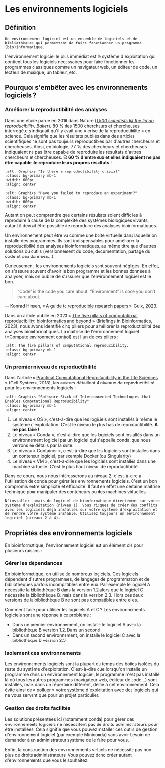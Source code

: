 # Les environnements logiciels

## Définition

```{note}
Un environnement logiciel est un ensemble de logiciels et de bibliothèques qui permettent de faire fonctionner un programme (bio)informatique.
```

L'environnement logiciel le plus immédiat est le système d'exploitation qui contient tous les logiciels nécessaires pour faire fonctionner les programmes classiques comme un navigateur web, un éditeur de code, un lecteur de musique, un tableur, etc.


## Pourquoi s'embêter avec les environnements logiciels ?

### Améliorer la reproductibilité des analyses

Dans une étude parue en 2016 dans Nature (*[1,500 scientists lift the lid on reproducibility](https://www.nature.com/articles/533452a), Baker*), 80 % des 1500 chercheurs et chercheuses interrogé.e.s indiquait qu'il y avait une « crise de la reproductibilité » en science. Cela signifie que les résultats publiés dans des articles scientifiques ne sont pas toujours reproductibles par d'autres chercheurs et chercheuses. Ainsi, en biologie, 77 % des chercheurs et chercheuses indiquaient ne pas être capable de reproduire les résultats d'autres chercheurs et chercheuses. Et **60 % d'entre eux et elles indiquaient ne pas être capable de reproduire leurs propres résultats** !

```{image} img/baker_nature_2016_1.jpg
:alt: Graphics "Is there a reproductibility crisis?"
:class: bg-primary mb-1
:width: 600px
:align: center
```

```{image} img/baker_nature_2016_2.jpg
:alt: Graphics "Have you failed to reproduce an experiment?"
:class: bg-primary mb-1
:width: 600px
:align: center
```

Autant on peut comprendre que certains résultats soient difficiles à reproduire à cause de la complexité des systèmes biologiques vivants, autant il devrait être possible de reproduire des analyses bioinformatiques.

Un environnement peut être vu comme une boite virtuelle dans laquelle on installe des programmes. Ils sont indispensables pour améliorer la reproductibilité des analyses bioinformatiques, au même titre que d'autres solutions ou outils (versionnement du code, documentation, partage du code et des données...).

Curieusement, les environnements logiciels sont souvent négligés. En effet, on s'assure souvent d'avoir le bon programme et les bonnes données à analyser, mais on oublie de s'assurer que l'environnement logiciel est le bon.

> “Code” is the code you care about. “Environment” is code you don’t care about.

-- Konrad Hinsen, « [A guide to reproducible research papers](https://hpc.guix.info/blog/2023/06/a-guide-to-reproducible-research-papers/) », Guix, 2023.


Dans un article publié en 2023 « [The five pillars of computational reproducibility: bioinformatics and beyond](https://academic.oup.com/bib/article/24/6/bbad375/7326135) » (Briefings in Bioinformatics, 2023), nous avons identifié cinq piliers pour améliorer la reproductibilité des analyses bioinformatiques. La maitrise de l'environnement logiciel (*Compute environment control) est l'un de ces piliers :

```{image} img/ziemann_bib_2023.png
:alt: The five pillars of computational reproducibility.
:class: bg-primary mb-1
:align: center
```


### Un premier niveau de reproductibilité

Dans l'article « [Practical Computational Reproducibility in the Life Sciences](https://doi.org/10.1016/j.cels.2018.03.014) » (Cell Systems, 2018), les auteurs détaillent 4 niveaux de reproductibilité pour les environnements logiciels :

```{image} img/grunning_cell_systems_2018.png
:alt: Graphics "Software Stack of Interconnected Technologies that Enables Computational Reproducibility"
:class: bg-primary mb-1
:align: center
```

1. Le niveau « OS », c'est-à-dire que les logiciels sont installés à même le système d'exploitation. C'est le niveau le plus bas de reproductibilité. **À ne pas faire !**
2. Le niveau « Conda », c'est-à-dire que les logiciels sont installés dans un environnement logiciel par un logiciel qui s'appelle conda, que nous verrons en détails par la suite.
3. Le niveau « Container », c'est-à-dire que les logiciels sont installés dans un conteneur logiciel, par exemple Docker (ou Singularity)
4. Le niveau « VM », c'est-à-dire que les logiciels sont installés dans une machine virtuelle. C'est le plus haut niveau de reproductibilité.

Dans ce cours, nous nous intéresserons au niveau 2, c'est-à-dire à l'utilisation de conda pour gérer les environnements logiciels. C'est un bon compromis entre simplicité et efficacité. Il faut en effet une certaine maitrise technique pour manipuler des conteneurs ou des machines virtuelles.

```{warning}
N'installer jamais de logiciel de bionformatique directement sur votre système d'exploitation (niveau 1). Vous risquez de créer des conflits avec les logiciels déjà installés sur votre système d'exploitation et de rendre votre système instable. Utilisez toujours un environnement logiciel (niveaux 2 à 4).
```


## Propriétés des environnements logiciels

En bioinformatique, l'environnement logiciel est un élément clé pour plusieurs raisons :

### Gérer les dépendances

En bioinformatique, on utilise de nombreux logiciels. Ces logiciels dépendent d'autres programmes, de langages de programmation et de bibliothèques parfois incompatibles entre eux. Par exemple le logiciel A nécessite la bibliothèque B dans la version 1.2 alors que le logiciel C nécessite la bibliothèque B, mais dans la version 2.3. Hors ces deux versions de la bibliothèque B ne sont pas compatibles entre elles.

Comment faire pour utiliser les logiciels A et C ? Les environnements logiciels sont une réponse à ce problème :
- Dans un premier environnement, on installe le logiciel A avec la bibliothèque B version 1.2. Dans un second 
- Dans un second environnement, on installe le logiciel C avec la bibliothèque B version 2.3.


### Isolement des environnements

Les environnements logiciels sont la plupart du temps des boites isolées du reste du système d'exploitation. C'est-à-dire que lorsqu'on installe un programme dans un environnement logiciel, le programme n'est pas installé là où tous les autres programmes (navigateur web, éditeur de code...) sont installés, mais dans un répertoire différent, dédié à cet environnement. Cela évite ainsi de « polluer » votre système d'exploitation avec des logiciels qui ne vous servent que pour un projet particulier.


### Gestion des droits facilitée

Les solutions présentées ici (notamment conda) pour gérer des environnements logiciels ne nécessitent pas de droits administrateurs pour être installées. Cela signifie que vous pouvez installer ces outils de gestion d'environnement logiciel (par exemple Miniconda) sans avoir besoin de demander à un administrateur système de le faire pour vous.

Enfin, la construction des environnements virtuels ne nécessite pas non plus de droits administrateurs. Vous pouvez donc créer autant d'environnements que vous le souhaitez.

